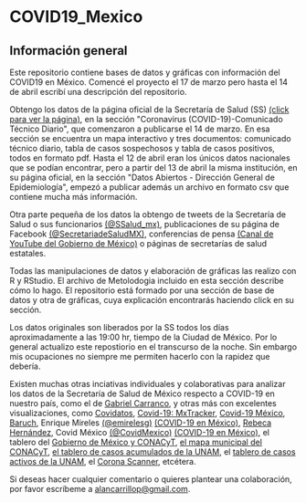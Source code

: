 # COVID19_Mexico

## Información general
Este repositorio contiene bases de datos y gráficas con información del COVID19 en México. Comencé el proyecto el 17 de marzo pero hasta el 14 de abril escribí una descripción del repositorio.

Obtengo los datos de la página oficial de la Secretaría de Salud (SS) [(click para ver la página)](https://www.gob.mx/salud/es/archivo/documentos), en la sección "Coronavirus (COVID-19)-Comunicado Técnico Diario", que comenzaron a publicarse el 14 de marzo. En esa sección se encuentra un mapa interactivo y tres documentos: comunicado técnico diario, tabla de casos sospechosos y tabla de casos positivos, todos en formato pdf. Hasta el 12 de abril eran los únicos datos nacionales que se podían encontrar, pero a partir del 13 de abril la misma institución, en su página oficial, en la sección "Datos Abiertos - Dirección General de Epidemiología", empezó a publicar además un archivo en formato csv que contiene mucha más información.

Otra parte pequeña de los datos la obtengo de tweets de la Secretaría de Salud o sus funcionarios [(@SSalud_mx)](https://twitter.com/SSalud_mx), publicaciones de su página de Facebook [(@SecretariadeSaludMX)](https://www.facebook.com/SecretariadeSaludMX/), conferencias de pensa [(Canal de YouTube del Gobierno de México)](https://www.youtube.com/playlist?list=PL-wEE8VmWaJ1XfDoFFkVfxuwVRgBMIiNO) o páginas de secretarías de salud estatales.

Todas las manipulaciones de datos y elaboración de gráficas las realizo con R y RStudio. El archivo de Metolodogia incluido en esta sección describe cómo lo hago. El repositorio está formado por una sección de base de datos y otra de gráficas, cuya explicación encontrarás haciendo click en su sección.

Los datos originales son liberados por la SS todos los días aproximadamente a las 19:00 hr, tiempo de la Ciudad de México. Por lo general actualizo este repostiorio en el transcurso de la noche. Sin embargo mis ocupaciones no siempre me permiten hacerlo con la rapidez que debería.

Existen muchas otras inciativas individuales y colaborativas para analizar los datos de la Secretaría de Salud de México respecto a COVID-19 en nuestro país, como el de [Gabriel Carranco](https://github.com/carranco-sga), y otras más con excelentes visualizaciones, como [Covidatos](https://covidatos.mx/), [Covid-19: MxTracker](https://joelricci.shinyapps.io/covid_mx_jrl/), [Covid-19 México](https://mexicovid19.github.io/Mexico/), [Baruch](https://commuter.carto.com/builder/b9062a27-5a6b-4dcd-81fa-e7645d3cd504/embed?state=%7B%22map%22%3A%7B%22ne%22%3A%5B13.859413869074032%2C-119.72900390625001%5D%2C%22sw%22%3A%5B33.22949814144951%2C-79.12353515625001%5D%2C%22center%22%3A%5B23.905926927314724%2C-99.42626953125001%5D%2C%22zoom%22%3A6%7D%7D), Enrique Mireles [(@emirelesg)](https://twitter.com/emirelesg) [(COVID-19 en México)](https://covid19.newtondreams.com/#/), [Rebeca Hernández](http://sigsapmex.maps.arcgis.com/apps/opsdashboard/index.html#/03f5332750b746e8a42e08b435fb5c7d), Covid México [(@CovidMexico)](https://twitter.com/CovidMexico) [(COVID-19 en México)](https://datastudio.google.com/reporting/3d9e2855-c421-4fdb-8550-5c675adae248/page/m3XIB?s=oVcMWzHYH-k), el tablero del [Gobierno de México y CONACyT](https://datos.covid-19.conacyt.mx/), [el mapa municipal del CONACyT](https://coronavirus.gob.mx/fHDMap/mun.php), [el tablero de casos acumulados de la UNAM](https://www.arcgis.com/apps/opsdashboard/index.html#/55176cfbbf47463fbc778c5b5e77fea9), el [tablero de casos activos de la UNAM](https://www.arcgis.com/apps/opsdashboard/index.html#/f0f10e692a814fd8aa8afc7f8575f5d2), el [Corona Scanner](https://corona-scanner.com/country/italy), etcétera.

Si deseas hacer cualquier comentario o quieres plantear una colaboración, por favor escríbeme a alancarrillop@gmail.com.
